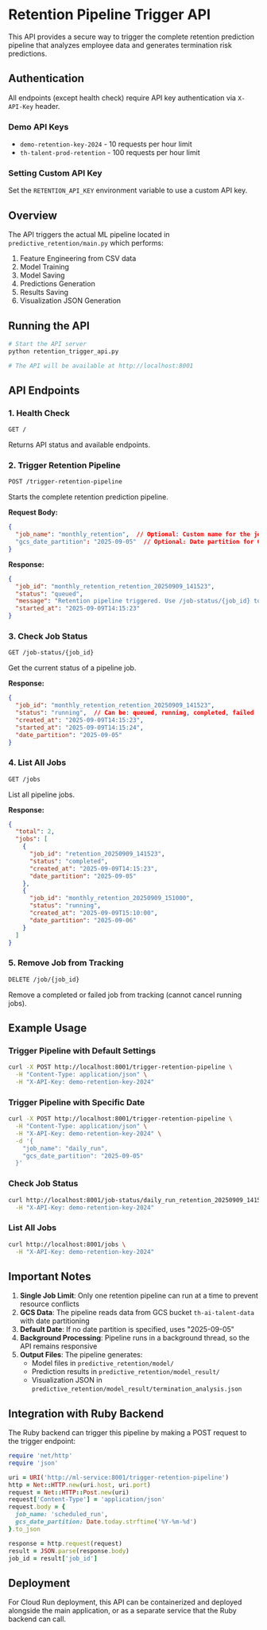# Retention Pipeline Trigger API

This API provides a secure way to trigger the complete retention prediction pipeline that analyzes employee data and generates termination risk predictions.

## Authentication

All endpoints (except health check) require API key authentication via `X-API-Key` header.

### Demo API Keys
- `demo-retention-key-2024` - 10 requests per hour limit
- `th-talent-prod-retention` - 100 requests per hour limit

### Setting Custom API Key
Set the `RETENTION_API_KEY` environment variable to use a custom API key.

## Overview

The API triggers the actual ML pipeline located in `predictive_retention/main.py` which performs:
1. Feature Engineering from CSV data
2. Model Training
3. Model Saving
4. Predictions Generation
5. Results Saving
6. Visualization JSON Generation

## Running the API

```bash
# Start the API server
python retention_trigger_api.py

# The API will be available at http://localhost:8001
```

## API Endpoints

### 1. Health Check
```bash
GET /
```

Returns API status and available endpoints.

### 2. Trigger Retention Pipeline
```bash
POST /trigger-retention-pipeline
```

Starts the complete retention prediction pipeline.

**Request Body:**
```json
{
  "job_name": "monthly_retention",  // Optional: Custom name for the job
  "gcs_date_partition": "2025-09-05"  // Optional: Date partition for GCS data
}
```

**Response:**
```json
{
  "job_id": "monthly_retention_retention_20250909_141523",
  "status": "queued",
  "message": "Retention pipeline triggered. Use /job-status/{job_id} to check progress.",
  "started_at": "2025-09-09T14:15:23"
}
```

### 3. Check Job Status
```bash
GET /job-status/{job_id}
```

Get the current status of a pipeline job.

**Response:**
```json
{
  "job_id": "monthly_retention_retention_20250909_141523",
  "status": "running",  // Can be: queued, running, completed, failed
  "created_at": "2025-09-09T14:15:23",
  "started_at": "2025-09-09T14:15:24",
  "date_partition": "2025-09-05"
}
```

### 4. List All Jobs
```bash
GET /jobs
```

List all pipeline jobs.

**Response:**
```json
{
  "total": 2,
  "jobs": [
    {
      "job_id": "retention_20250909_141523",
      "status": "completed",
      "created_at": "2025-09-09T14:15:23",
      "date_partition": "2025-09-05"
    },
    {
      "job_id": "monthly_retention_20250909_151000",
      "status": "running",
      "created_at": "2025-09-09T15:10:00",
      "date_partition": "2025-09-06"
    }
  ]
}
```

### 5. Remove Job from Tracking
```bash
DELETE /job/{job_id}
```

Remove a completed or failed job from tracking (cannot cancel running jobs).

## Example Usage

### Trigger Pipeline with Default Settings
```bash
curl -X POST http://localhost:8001/trigger-retention-pipeline \
  -H "Content-Type: application/json" \
  -H "X-API-Key: demo-retention-key-2024"
```

### Trigger Pipeline with Specific Date
```bash
curl -X POST http://localhost:8001/trigger-retention-pipeline \
  -H "Content-Type: application/json" \
  -H "X-API-Key: demo-retention-key-2024" \
  -d '{
    "job_name": "daily_run",
    "gcs_date_partition": "2025-09-05"
  }'
```

### Check Job Status
```bash
curl http://localhost:8001/job-status/daily_run_retention_20250909_141523 \
  -H "X-API-Key: demo-retention-key-2024"
```

### List All Jobs
```bash
curl http://localhost:8001/jobs \
  -H "X-API-Key: demo-retention-key-2024"
```

## Important Notes

1. **Single Job Limit**: Only one retention pipeline can run at a time to prevent resource conflicts
2. **GCS Data**: The pipeline reads data from GCS bucket `th-ai-talent-data` with date partitioning
3. **Default Date**: If no date partition is specified, uses "2025-09-05"
4. **Background Processing**: Pipeline runs in a background thread, so the API remains responsive
5. **Output Files**: The pipeline generates:
   - Model files in `predictive_retention/model/`
   - Prediction results in `predictive_retention/model_result/`
   - Visualization JSON in `predictive_retention/model_result/termination_analysis.json`

## Integration with Ruby Backend

The Ruby backend can trigger this pipeline by making a POST request to the trigger endpoint:

```ruby
require 'net/http'
require 'json'

uri = URI('http://ml-service:8001/trigger-retention-pipeline')
http = Net::HTTP.new(uri.host, uri.port)
request = Net::HTTP::Post.new(uri)
request['Content-Type'] = 'application/json'
request.body = {
  job_name: 'scheduled_run',
  gcs_date_partition: Date.today.strftime('%Y-%m-%d')
}.to_json

response = http.request(request)
result = JSON.parse(response.body)
job_id = result['job_id']
```

## Deployment

For Cloud Run deployment, this API can be containerized and deployed alongside the main application, or as a separate service that the Ruby backend can call.